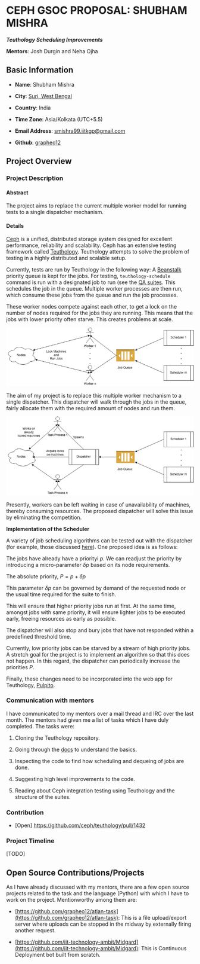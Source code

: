# CEPH GSOC PROPOSAL: SHUBHAM MISHRA

***Teuthology Scheduling Improvements***

**Mentors**: Josh Durgin and Neha Ojha

## Basic Information

- **Name**: Shubham Mishra

- **City**: [Suri, West Bengal](https://en.wikipedia.org/wiki/Suri,_Birbhum)

- **Country**: India

- **Time Zone**: Asia/Kolkata (UTC+5.5)

- **Email Address**: smishra99.iitkgp@gmail.com

- **Github**: [grapheo12](https://github.com/grapheo12)

## Project Overview

### Project Description

#### Abstract

The project aims to replace the current multiple worker model for running tests
to a single dispatcher mechanism.

#### Details

[Ceph](https://ceph.io) is a unified, distributed storage system designed for excellent performance, reliability and scalability.
Ceph has an extensive testing framework called [Teuthology](https://github.com/ceph/teuthology).
Teuthology attempts to solve the problem of testing in a highly distributed and scalable setup.

Currently, tests are run by Teuthology in the following way: A [Beanstalk](https://kr.github.io/beanstalkd/) priority queue is kept for the jobs.
For testing, `teuthology-schedule` command is run with a designated job to run (see the [QA suites](https://github.com/ceph/ceph/tree/master/qa).
This schedules the job in the queue. Multiple worker processes are then run, which consume these jobs from the queue and run the job processes.

These worker nodes compete against each other, to get a lock on the number of nodes required for the jobs they are running.
This means that the jobs with lower priority often starve. This creates problems at scale.

![Current mechanism: Note that multiple Workers are active at a time](img/current.png)

The aim of my project is to replace this multiple worker mechanism to a single dispatcher.
This dispatcher will walk through the jobs in the queue, fairly allocate them with the required amount of nodes and run them.

![Proposed mechanism](img/proposed.png)

Presently, workers can be left waiting in case of unavailability of machines, thereby consuming resources.
The proposed dispatcher will solve this issue by eliminating the competition.

**Implementation of the Scheduler**

A variety of job scheduling algorithms can be tested out with the dispatcher (for example, those discussed [here](https://www.os-book.com/OS9/slide-dir/PPT-dir/ch6.ppt)). One proposed idea is as follows:

The jobs have already have a priorityi $p$.
We can readjust the priority by introducing a micro-parameter $\delta p$ based on its node requirements.

The absolute priority, $P = p + \delta p$

This parameter $\delta p$ can be governed by demand of the requested node or the usual time required for the suite to finish.

This will ensure that higher priority jobs run at first.
At the same time, amongst jobs with same priority, it will ensure lighter jobs to be executed early, freeing resources as early as possible.

The dispatcher will also stop and bury jobs that have not responded within a predefined threshold time.

Currently, low priority jobs can be starved by a stream of high priority jobs. A stretch goal for the project is to implement an algorithm
so that this does not happen. In this regard, the dispatcher can periodically increase the priorities $P$.

Finally, these changes need to be incorporated into the web app for Teuthology, [Pulpito](https://github.com/ceph/pulpito).

### Communication with mentors

I have communicated to my mentors over a mail thread and IRC over the last month.
The mentors had given me a list of tasks which I have duly completed.
The tasks were:

1. Cloning the Teuthology repository.

2. Going through the [docs](https://docs.ceph.com/teuthology/docs/README.html) to understand the basics.

3. Inspecting the code to find how scheduling and dequeing of jobs are done.

4. Suggesting high level improvements to the code.

5. Reading about Ceph integration testing using Teuthology and the structure of the suites.

### Contribution

- [Open] https://github.com/ceph/teuthology/pull/1432

### Project Timeline

[TODO]


## Open Source Contributions/Projects

As I have already discussed with my mentors, there are a few open source projects related to the task and the language (Python) with which I have to work on the project. Mentionworthy among them are:

-  [https://github.com/grapheo12/atlan-task](https://github.com/grapheo12/atlan-task): This is a file upload/export server where uploads can be stopped in the midway by externally firing another request.

- [https://github.com/iit-technology-ambit/Midgard](https://github.com/iit-technology-ambit/Midgard): This is Continuous Deployment bot built from scratch.
